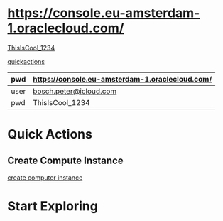 #  https://console.eu-amsterdam-1.oraclecloud.com/



[ThisIsCool_1234](https://www.oracle.com/cloud/sign-in.html)

[quickactions](https://github.com/boschpeter/OCI/blob/master/pictures/oraclecloud/quickActions_explore.png)

|pwd|https://console.eu-amsterdam-1.oraclecloud.com/|
|------|-------------------------------------------------|
|user|bosch.peter@icloud.com|
|pwd|ThisIsCool_1234|  



# Quick Actions

## Create Compute Instance

[create computer instance](https://github.com/boschpeter/OCI/blob/master/pictures/oraclecloud/create_computer_instance.png)


# Start Exploring

